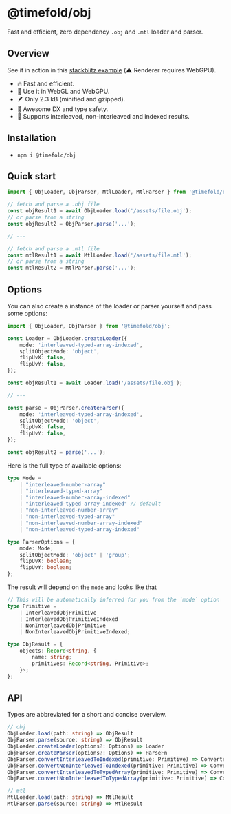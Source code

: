 # @timefold/obj
Fast and efficient, zero dependency `.obj` and `.mtl` loader and parser.

## Overview

See it in action in this [stackblitz example](https://stackblitz.com/edit/timefold-obj-loader-example?file=src%2Fmain.ts) (⚠️ Renderer requires WebGPU).

- 🔥 Fast and efficient.
- 🔺 Use it in WebGL and WebGPU.
- 🪶 Only 2.3 kB (minified and gzipped).
- 🚀 Awesome DX and type safety.
- 🔨 Supports interleaved, non-interleaved and indexed results.

## Installation

- `npm i @timefold/obj`

## Quick start

```ts
import { ObjLoader, ObjParser, MtlLoader, MtlParser } from '@timefold/obj';

// fetch and parse a .obj file
const objResult1 = await ObjLoader.load('/assets/file.obj');
// or parse from a string
const objResult2 = ObjParser.parse('...');

// ---

// fetch and parse a .mtl file
const mtlResult1 = await MtlLoader.load('/assets/file.mtl');
// or parse from a string
const mtlResult2 = MtlParser.parse('...');
```

## Options

You can also create a instance of the loader or parser yourself and pass some options:

```ts
import { ObjLoader, ObjParser } from '@timefold/obj';

const Loader = ObjLoader.createLoader({
    mode: 'interleaved-typed-array-indexed',
    splitObjectMode: 'object',
    flipUvX: false,
    flipUvY: false,
});

const objResult1 = await Loader.load('/assets/file.obj');

// ---

const parse = ObjParser.createParser({
    mode: 'interleaved-typed-array-indexed',
    splitObjectMode: 'object',
    flipUvX: false,
    flipUvY: false,
});

const objResult2 = parse('...');
```

Here is the full type of available options:

```ts
type Mode = 
    | "interleaved-number-array"
    | "interleaved-typed-array"
    | "interleaved-number-array-indexed"
    | "interleaved-typed-array-indexed" // default
    | "non-interleaved-number-array"
    | "non-interleaved-typed-array"
    | "non-interleaved-number-array-indexed"
    | "non-interleaved-typed-array-indexed"

type ParserOptions = {
    mode: Mode;
    splitObjectMode: 'object' | 'group';
    flipUvX: boolean;
    flipUvY: boolean;
};
```

The result will depend on the `mode` and looks like that

```ts
// This will be automatically inferred for you from the `mode` option
type Primitive =
    | InterleavedObjPrimitive
    | InterleavedObjPrimitiveIndexed
    | NonInterleavedObjPrimitive
    | NonInterleavedObjPrimitiveIndexed;

type ObjResult = {
    objects: Record<string, {
        name: string;
        primitives: Record<string, Primitive>;
    }>;
};
```

## API

Types are abbreviated for a short and concise overview.

```ts
// obj
ObjLoader.load(path: string) => ObjResult
ObjParser.parse(source: string) => ObjResult
ObjLoader.createLoader(options?: Options) => Loader
ObjParser.createParser(options?: Options) => ParseFn
ObjParser.convertInterleavedToIndexed(primitive: Primitive) => ConvertedPrimitive
ObjParser.convertNonInterleavedToIndexed(primitive: Primitive) => ConvertedPrimitive
ObjParser.convertInterleavedToTypedArray(primitive: Primitive) => ConvertedPrimitive
ObjParser.convertNonInterleavedToTypedArray(primitive: Primitive) => ConvertedPrimitive

// mtl
MtlLoader.load(path: string) => MtlResult
MtlParser.parse(source: string) => MtlResult
```